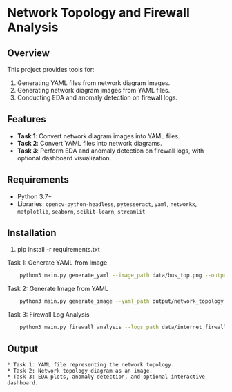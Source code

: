 # Network Topology and Firewall Analysis

## Overview
This project provides tools for:
1. Generating YAML files from network diagram images.
2. Generating network diagram images from YAML files.
3. Conducting EDA and anomaly detection on firewall logs.

## Features
- **Task 1**: Convert network diagram images into YAML files.
- **Task 2**: Convert YAML files into network diagrams.
- **Task 3**: Perform EDA and anomaly detection on firewall logs, with optional dashboard visualization.

## Requirements
- Python 3.7+
- Libraries: `opencv-python-headless`, `pytesseract`, `yaml`, `networkx`, `matplotlib`, `seaborn`, `scikit-learn`, `streamlit`

## Installation
1. pip install -r requirements.txt

Task 1: Generate YAML from Image

```bash
    python3 main.py generate_yaml --image_path data/bus_top.png --output_path output/network_topology.yaml
```
Task 2: Generate Image from YAML
```bash
    python3 main.py generate_image --yaml_path output/network_topology.yaml --output_path output/network_img.png
```
Task 3: Firewall Log Analysis
```bash
    python3 main.py firewall_analysis --logs_path data/internet_firwall.csv --result_dir output --dashboard
```
## Output
    * Task 1: YAML file representing the network topology.
    * Task 2: Network topology diagram as an image.
    * Task 3: EDA plots, anomaly detection, and optional interactive dashboard.


